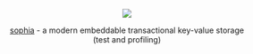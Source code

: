 
<p align="center">
	<a href="http://sphia.org"><img src="http://sophia.systems/sophia.png" /></a><br>
</p>
<p align="center">
	<a href="http://sphia.org">sophia</a> - a modern embeddable transactional key-value storage
	<br>
	(test and profiling)<br>
</p>

